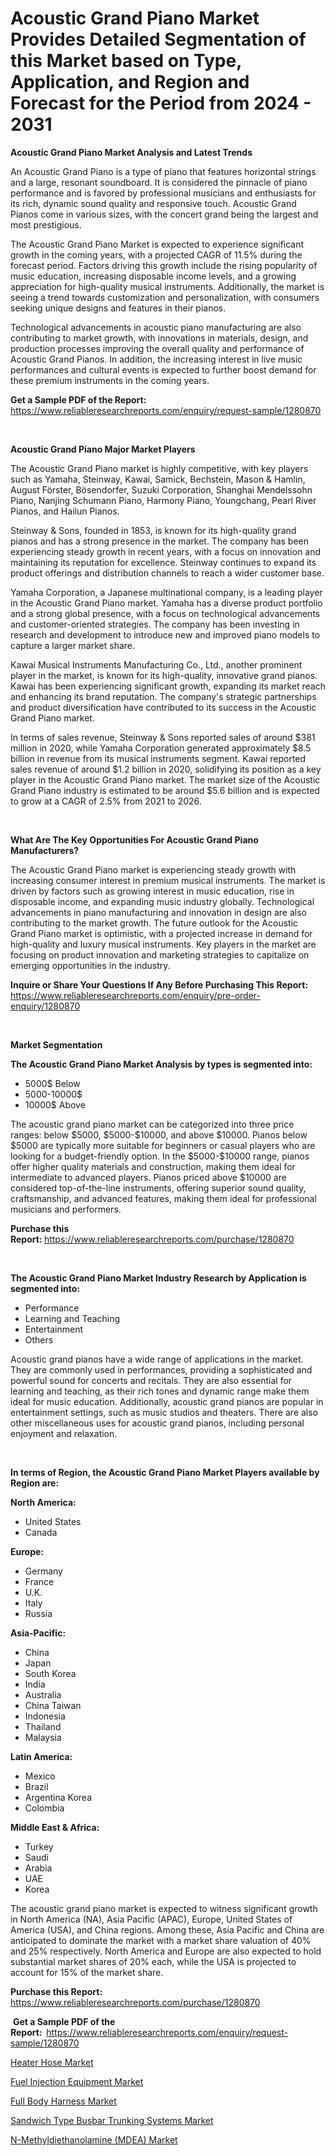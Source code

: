 <p><h1>Acoustic Grand Piano Market Provides Detailed Segmentation of this Market based on Type, Application, and Region and Forecast for the Period from 2024 - 2031</h1></p><p><strong>Acoustic Grand Piano Market Analysis and Latest Trends</strong></p>
<p><p>An Acoustic Grand Piano is a type of piano that features horizontal strings and a large, resonant soundboard. It is considered the pinnacle of piano performance and is favored by professional musicians and enthusiasts for its rich, dynamic sound quality and responsive touch. Acoustic Grand Pianos come in various sizes, with the concert grand being the largest and most prestigious.</p><p>The Acoustic Grand Piano Market is expected to experience significant growth in the coming years, with a projected CAGR of 11.5% during the forecast period. Factors driving this growth include the rising popularity of music education, increasing disposable income levels, and a growing appreciation for high-quality musical instruments. Additionally, the market is seeing a trend towards customization and personalization, with consumers seeking unique designs and features in their pianos.</p><p>Technological advancements in acoustic piano manufacturing are also contributing to market growth, with innovations in materials, design, and production processes improving the overall quality and performance of Acoustic Grand Pianos. In addition, the increasing interest in live music performances and cultural events is expected to further boost demand for these premium instruments in the coming years.</p></p>
<p><strong>Get a Sample PDF of the Report:&nbsp;</strong> <a href="https://www.reliableresearchreports.com/enquiry/request-sample/1280870">https://www.reliableresearchreports.com/enquiry/request-sample/1280870</a></p>
<p>&nbsp;</p>
<p><strong>Acoustic Grand Piano Major Market Players</strong></p>
<p><p>The Acoustic Grand Piano market is highly competitive, with key players such as Yamaha, Steinway, Kawai, Samick, Bechstein, Mason & Hamlin, August Förster, Bösendorfer, Suzuki Corporation, Shanghai Mendelssohn Piano, Nanjing Schumann Piano, Harmony Piano, Youngchang, Pearl River Pianos, and Hailun Pianos.</p><p>Steinway & Sons, founded in 1853, is known for its high-quality grand pianos and has a strong presence in the market. The company has been experiencing steady growth in recent years, with a focus on innovation and maintaining its reputation for excellence. Steinway continues to expand its product offerings and distribution channels to reach a wider customer base.</p><p>Yamaha Corporation, a Japanese multinational company, is a leading player in the Acoustic Grand Piano market. Yamaha has a diverse product portfolio and a strong global presence, with a focus on technological advancements and customer-oriented strategies. The company has been investing in research and development to introduce new and improved piano models to capture a larger market share.</p><p>Kawai Musical Instruments Manufacturing Co., Ltd., another prominent player in the market, is known for its high-quality, innovative grand pianos. Kawai has been experiencing significant growth, expanding its market reach and enhancing its brand reputation. The company's strategic partnerships and product diversification have contributed to its success in the Acoustic Grand Piano market.</p><p>In terms of sales revenue, Steinway & Sons reported sales of around $381 million in 2020, while Yamaha Corporation generated approximately $8.5 billion in revenue from its musical instruments segment. Kawai reported sales revenue of around $1.2 billion in 2020, solidifying its position as a key player in the Acoustic Grand Piano market. The market size of the Acoustic Grand Piano industry is estimated to be around $5.6 billion and is expected to grow at a CAGR of 2.5% from 2021 to 2026.</p></p>
<p>&nbsp;</p>
<p><strong>What Are The Key Opportunities For Acoustic Grand Piano Manufacturers?</strong></p>
<p><p>The Acoustic Grand Piano market is experiencing steady growth with increasing consumer interest in premium musical instruments. The market is driven by factors such as growing interest in music education, rise in disposable income, and expanding music industry globally. Technological advancements in piano manufacturing and innovation in design are also contributing to the market growth. The future outlook for the Acoustic Grand Piano market is optimistic, with a projected increase in demand for high-quality and luxury musical instruments. Key players in the market are focusing on product innovation and marketing strategies to capitalize on emerging opportunities in the industry.</p></p>
<p><strong>Inquire or Share Your Questions If Any Before Purchasing This Report:</strong> <a href="https://www.reliableresearchreports.com/enquiry/pre-order-enquiry/1280870">https://www.reliableresearchreports.com/enquiry/pre-order-enquiry/1280870</a></p>
<p>&nbsp;</p>
<p><strong>Market Segmentation</strong></p>
<p><strong>The Acoustic Grand Piano Market Analysis by types is segmented into:</strong></p>
<p><ul><li>5000$ Below</li><li>5000-10000$</li><li>10000$ Above</li></ul></p>
<p><p>The acoustic grand piano market can be categorized into three price ranges: below $5000, $5000-$10000, and above $10000. Pianos below $5000 are typically more suitable for beginners or casual players who are looking for a budget-friendly option. In the $5000-$10000 range, pianos offer higher quality materials and construction, making them ideal for intermediate to advanced players. Pianos priced above $10000 are considered top-of-the-line instruments, offering superior sound quality, craftsmanship, and advanced features, making them ideal for professional musicians and performers.</p></p>
<p><strong>Purchase this Report:&nbsp;</strong><a href="https://www.reliableresearchreports.com/purchase/1280870">https://www.reliableresearchreports.com/purchase/1280870</a></p>
<p>&nbsp;</p>
<p><strong>The Acoustic Grand Piano Market Industry Research by Application is segmented into:</strong></p>
<p><ul><li>Performance</li><li>Learning and Teaching</li><li>Entertainment</li><li>Others</li></ul></p>
<p><p>Acoustic grand pianos have a wide range of applications in the market. They are commonly used in performances, providing a sophisticated and powerful sound for concerts and recitals. They are also essential for learning and teaching, as their rich tones and dynamic range make them ideal for music education. Additionally, acoustic grand pianos are popular in entertainment settings, such as music studios and theaters. There are also other miscellaneous uses for acoustic grand pianos, including personal enjoyment and relaxation.</p></p>
<p>&nbsp;</p>
<p><strong>In terms of Region, the Acoustic Grand Piano Market Players available by Region are:</strong></p>
<p>
    <p> <strong> North America: </strong>
        <ul>
            <li>United States</li>
            <li>Canada</li>
        </ul>
        </p> 
    <p> <strong> Europe: </strong>
        <ul>
            <li>Germany</li>
            <li>France</li>
            <li>U.K.</li>
            <li>Italy</li>
            <li>Russia</li>
        </ul>
        </p> 
    <p> <strong> Asia-Pacific: </strong>
        <ul>
            <li>China</li>
            <li>Japan</li>
            <li>South Korea</li>
            <li>India</li>
            <li>Australia</li>
            <li>China Taiwan</li>
            <li>Indonesia</li>
            <li>Thailand</li>
            <li>Malaysia</li>
        </ul>
        </p> 
    <p> <strong> Latin America: </strong>
        <ul>
            <li>Mexico</li>
            <li>Brazil</li>
            <li>Argentina Korea</li>
            <li>Colombia</li>
        </ul>
        </p> 
    <p> <strong> Middle East & Africa: </strong>
        <ul>
            <li>Turkey</li>
            <li>Saudi</li>
            <li>Arabia</li>
            <li>UAE</li>
            <li>Korea</li>
        </ul>
    </p>
    </p>
<p><p>The acoustic grand piano market is expected to witness significant growth in North America (NA), Asia Pacific (APAC), Europe, United States of America (USA), and China regions. Among these, Asia Pacific and China are anticipated to dominate the market with a market share valuation of 40% and 25% respectively. North America and Europe are also expected to hold substantial market shares of 20% each, while the USA is projected to account for 15% of the market share.</p></p>
<p><strong>Purchase this Report: </strong><a href="https://www.reliableresearchreports.com/purchase/1280870">https://www.reliableresearchreports.com/purchase/1280870</a></p>
<p>&nbsp;<strong>Get a Sample PDF of the Report:&nbsp;&nbsp;</strong><a href="https://www.reliableresearchreports.com/enquiry/request-sample/1280870">https://www.reliableresearchreports.com/enquiry/request-sample/1280870</a></p>
<p><strong></strong></p>
<p><p><a href="https://medium.com/@williammann19/heater-hose-market-size-cagr-trends-2024-2030-1a6c44611324">Heater Hose Market</a></p><p><a href="https://medium.com/@nicholasstewart02/fuel-injection-equipment-market-size-and-market-trends-complete-industry-overview-2024-to-2031-53f31531fdb9">Fuel Injection Equipment Market</a></p><p><a href="https://medium.com/@nicholasstewart02/full-body-harness-market-share-evolution-and-market-growth-trends-2024-2031-eb6a71530e6f">Full Body Harness Market</a></p><p><a href="https://github.com/tamvrosiya/Market-Research-Report-List-2/blob/main/sandwich-type-busbar-trunking-systems-market.md">Sandwich Type Busbar Trunking Systems Market</a></p><p><a href="https://github.com/pizolina/Market-Research-Report-List-3/blob/main/n-methyldiethanolamine-mdea-market.md">N-Methyldiethanolamine (MDEA) Market</a></p></p>